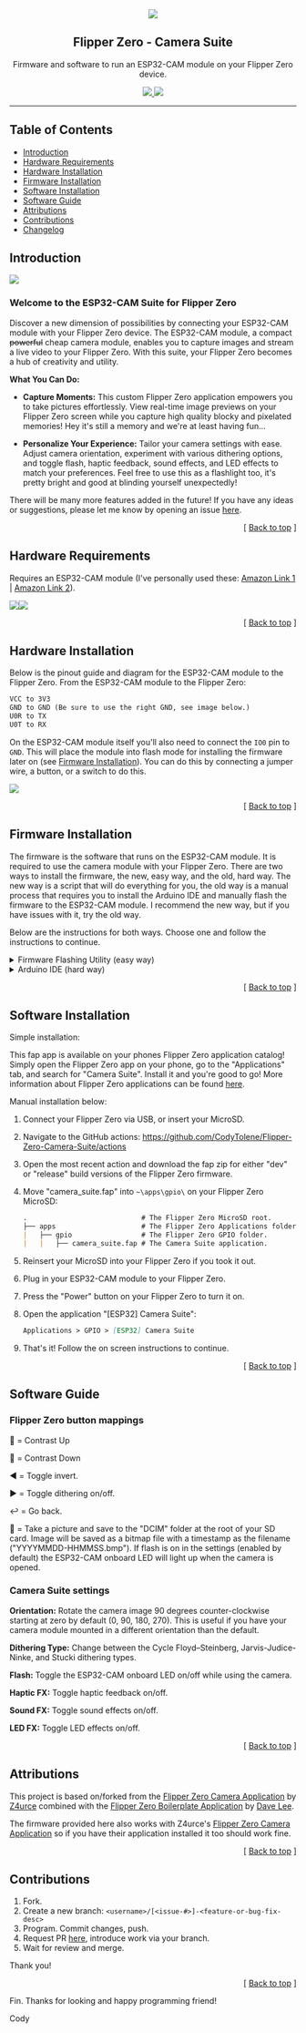 <div align="center">
  <img align="center" src=".github/images/camera-suite.png" />
  <h2 align="center">Flipper Zero - Camera Suite</h2>
  <p align="center">
    Firmware and software to run an ESP32-CAM module on your Flipper Zero device.
  </p>
  <a href="https://shop.flipperzero.one/">
    <img src=".github/images/flipper-zero-buy-now.svg" />
  </a>
  <a href="https://docs.flipperzero.one/">
    <img src=".github/images/flipper-zero-docs.svg" />
  </a>
</div>

---

## Table of Contents <a name="index"></a>

- [Introduction](#intro)
- [Hardware Requirements](#hardware-requirements)
- [Hardware Installation](#hardware-installation)
- [Firmware Installation](#firmware-installation)
- [Software Installation](#software-installation)
- [Software Guide](#software-guide)
- [Attributions](#attributions)
- [Contributions](#contributions)
- [Changelog](fap/docs/CHANGELOG.md)

## Introduction <a name="intro"></a>

<img align="center" src=".github/images/preview.png" />

### Welcome to the ESP32-CAM Suite for Flipper Zero

Discover a new dimension of possibilities by connecting your ESP32-CAM module with your Flipper Zero device. The ESP32-CAM module, a compact ~~powerful~~ cheap camera module, enables you to capture images and stream a live video to your Flipper Zero. With this suite, your Flipper Zero becomes a hub of creativity and utility.

**What You Can Do:**

- **Capture Moments:** This custom Flipper Zero application empowers you to take pictures effortlessly. View real-time image previews on your Flipper Zero screen while you capture high quality blocky and pixelated memories! Hey it's still a memory and we're at least having fun...

- **Personalize Your Experience:** Tailor your camera settings with ease. Adjust camera orientation, experiment with various dithering options, and toggle flash, haptic feedback, sound effects, and LED effects to match your preferences. Feel free to use this as a flashlight too, it's pretty bright and good at blinding yourself unexpectedly!

There will be many more features added in the future! If you have any ideas or suggestions, please let me know by opening an issue [here][issues-link].

<p align="right">[ <a href="#index">Back to top</a> ]</p>

## Hardware Requirements <a name="hardware-requirements"></a>

Requires an ESP32-CAM module (I've personally used these: [Amazon Link 1][amazon-esp32-cam-link-1] | [Amazon Link 2][amazon-esp32-cam-link-2]).

<img src=".github/images/esp32-cam-front.png" /><img src=".github/images/esp32-cam-back.png" />

<p align="right">[ <a href="#index">Back to top</a> ]</p>

## Hardware Installation <a name="hardware-installation"></a>

Below is the pinout guide and diagram for the ESP32-CAM module to the Flipper Zero. From the ESP32-CAM module to the Flipper Zero:

```markdown
VCC to 3V3
GND to GND (Be sure to use the right GND, see image below.)
U0R to TX
U0T to RX
```

On the ESP32-CAM module itself you'll also need to connect the `IO0` pin to `GND`. This will place the module into flash mode for installing the firmware later on (see [Firmware Installation](#firmware-installation)). You can do this by connecting a jumper wire, a button, or a switch to do this.

<img align="center" src=".github/images/esp32-cam-pinout-guide.png" />

<p align="right">[ <a href="#index">Back to top</a> ]</p>

## Firmware Installation <a name="firmware-installation"></a>

The firmware is the software that runs on the ESP32-CAM module. It is required to use the camera module with your Flipper Zero. There are two ways to install the firmware, the new, easy way, and the old, hard way. The new way is a script that will do everything for you, the old way is a manual process that requires you to install the Arduino IDE and manually flash the firmware to the ESP32-CAM module. I recommend the new way, but if you have issues with it, try the old way.

Below are the instructions for both ways. Choose one and follow the instructions to continue.

<details>

<summary>Firmware Flashing Utility (easy way)</summary>

### Firmware Flashing Utility (Windows 10+ batch script)

1. Download/clone this repository to your computer.
2. Run the script found at the root of this directory: `firmware-flash.bat`.
3. Follow the on screen instructions to continue to flash the firmware to your ESP32-CAM module.

That's it, let me know if you have any issues!

</details>

<details>

<summary>Arduino IDE (hard way)</summary>

### Arduino IDE

1. Clone/download this repository to your computer.
2. Download and install the Arduino IDE from [here][arduino-ide].
3. Open `flipper-zero-camera-suite\firmware\firmware.ino` with your Arduino IDE.
4. In the Arduino IDE, go to `File > Preferences`.
5. In the `Settings` tab, add the following URL to the `Additional Boards Manager URLs` field:

   ```markdown
   https://dl.espressif.com/dl/package_esp32_index.json
   ```
   
6. In the Arduino IDE, go to `Tools > Board > Boards Manager`.
7. Search for `esp32` and install `esp32` by `Espressif Systems`.
8. Plug in your Flipper Zero via USB. Make sure qFlipper or something else isn't connected to it already after doing so.
9. On your Flipper Zero, open `GPIO > USB-UART Bridge`.
10. In the Arduino IDE, go to `Tools > Board > esp32 > AI Thinker ESP32-CAM`.
11. In the Arduino IDE, go to `Tools > Port` and select the port that your Flipper Zero is connected to.
12. Plug in the ESP32-CAM module to your Flipper Zero while connecting the `IO0` pin to `GND`. See [Hardware Installation](#hardware-installation) for more information.
13. Press the RST button on the back of the ESP32-CAM module to boot it into flash mode.
14. In the Arduino IDE, go to `Sketch > Upload` to upload the firmware to your ESP32-CAM module. You will see upload progress in % and receive a message on completion if successful.
15. Fin! Now you may use the [Software Installation](#software-installation) section to install the software on your Flipper Zero to take advantage of this hardwares firmware.

Note the upload may fail a few times, this is normal, try again. If it still fails, try pressing the RST button on the back of the ESP32-CAM module again or checking your connections.

On success, your screen should look like this:

<img align="center" src=".github/images/firmware-build-success.png" />

</details>

<p align="right">[ <a href="#index">Back to top</a> ]</p>

## Software Installation <a name="software-installation"></a>

Simple installation:

This fap app is available on your phones Flipper Zero application catalog! Simply open the Flipper Zero app on your phone, go to the "Applications" tab, and search for "Camera Suite". Install it and you're good to go! More information about Flipper Zero applications can be found [here][flipper-zero-apps].

Manual installation below:

1. Connect your Flipper Zero via USB, or insert your MicroSD.
2. Navigate to the GitHub actions: https://github.com/CodyTolene/Flipper-Zero-Camera-Suite/actions
3. Open the most recent action and download the fap zip for either "dev" or "release" build versions of the Flipper Zero firmware.
4. Move "camera_suite.fap" into `~\apps\gpio\` on your Flipper Zero MicroSD:

   ```markdown
   .                            # The Flipper Zero MicroSD root.
   ├── apps                     # The Flipper Zero Applications folder.
   |   ├── gpio                 # The Flipper Zero GPIO folder.
   |   |   ├── camera_suite.fap # The Camera Suite application.
   ```

5. Reinsert your MicroSD into your Flipper Zero if you took it out.
6. Plug in your ESP32-CAM module to your Flipper Zero.
7. Press the "Power" button on your Flipper Zero to turn it on.
8. Open the application "[ESP32] Camera Suite":

   ```markdown
   Applications > GPIO > [ESP32] Camera Suite
   ```

9. That's it! Follow the on screen instructions to continue.

<p align="right">[ <a href="#index">Back to top</a> ]</p>

## Software Guide <a name="software-guide"></a>

### Flipper Zero button mappings

🔼 = Contrast Up

🔽 = Contrast Down

◀️ = Toggle invert.

▶️ = Toggle dithering on/off.

↩️ = Go back.

🔵 = Take a picture and save to the "DCIM" folder at the root of your SD card. Image will be saved as a bitmap file with a timestamp as the filename ("YYYYMMDD-HHMMSS.bmp"). If flash is on in the settings (enabled by default) the ESP32-CAM onboard LED will light up when the camera is opened.

### Camera Suite settings

**Orientation:** Rotate the camera image 90 degrees counter-clockwise starting at zero by default (0, 90, 180, 270). This is useful if you have your camera module mounted in a different orientation than the default.

**Dithering Type:** Change between the Cycle Floyd–Steinberg, Jarvis-Judice-Ninke, and Stucki dithering types.

**Flash:** Toggle the ESP32-CAM onboard LED on/off while using the camera.

**Haptic FX:** Toggle haptic feedback on/off.

**Sound FX:** Toggle sound effects on/off.

**LED FX:** Toggle LED effects on/off.

<p align="right">[ <a href="#index">Back to top</a> ]</p>

## Attributions <a name="attributions"></a>

This project is based on/forked from the [Flipper Zero Camera Application][flipperzero-camera]
by [Z4urce][github-profile-z4urce] combined with the [Flipper Zero Boilerplate Application][flipper-zero-fap-boilerplate]
by [Dave Lee][github-profile-leedave].

The firmware provided here also works with Z4urce's [Flipper Zero Camera Application][flipperzero-camera] so if you have their application installed it too should work fine.

<p align="right">[ <a href="#index">Back to top</a> ]</p>

## Contributions <a name="contributions"></a>

1. Fork.
2. Create a new branch: `<username>/[<issue-#>]-<feature-or-bug-fix-desc>`
3. Program. Commit changes, push.
4. Request PR [here][pull-request-link], introduce work via your branch.
5. Wait for review and merge.

Thank you!

<p align="right">[ <a href="#index">Back to top</a> ]</p>

Fin. Thanks for looking and happy programming friend!

Cody

<!-- LINKS -->

[amazon-esp32-cam-link-1]: https://amzn.to/44rBFrb
[amazon-esp32-cam-link-2]: https://amzn.to/45nDR45
[arduino-ide]: https://www.arduino.cc/en/software
[flipper-zero-fap-boilerplate]: https://github.com/leedave/flipper-zero-fap-boilerplate
[flipperzero-camera]: https://github.com/Z4urce/flipperzero-camera
[github-profile-leedave]: https://github.com/leedave
[github-profile-z4urce]: https://github.com/Z4urce
[issues-link]: https://github.com/CodyTolene/Flipper-Zero-Camera-Suite/issues
[pull-request-link]: https://github.com/CodyTolene/Flipper-Zero-Camera-Suite/pulls
[flipper-zero-apps]: https://docs.flipper.net/apps